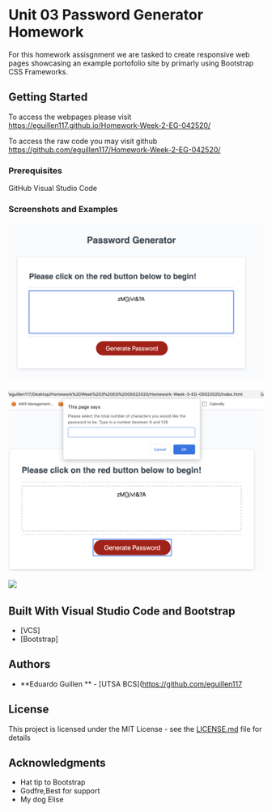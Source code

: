 # Unit 03 Password Generator Homework

For this homework assisgnment we are tasked to create responsive web pages showcasing an example portofolio site by primarly using Bootstrap CSS Frameworks. 

## Getting Started

To access the webpages please visit https://eguillen117.github.io/Homework-Week-2-EG-042520/

To access the raw code you may visit github https://github.com/eguillen117/Homework-Week-2-EG-042520/

### Prerequisites
GitHub
Visual Studio Code


### Screenshots and Examples

![](Screenshots/screenshot1.png)

![](Screenshots/screenshot3.png)

![](Screenshots/screenshot6.png)

## Built With Visual Studio Code and Bootstrap

* [VCS]
* [Bootstrap]


## Authors

* **Eduardo Guillen ** - [UTSA BCS](https://github.com/eguillen117


## License

This project is licensed under the MIT License - see the [LICENSE.md](LICENSE.md) file for details

## Acknowledgments

* Hat tip to Bootstrap
* Godfre,Best for support
* My dog Elise
